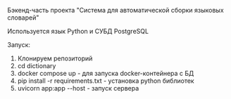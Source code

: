 Бэкенд-часть проекта "Система для автоматической сборки языковых словарей"

Используется язык Python и СУБД PostgreSQL

Запуск:

1. Клонируем репозиторий
2. cd dictionary
3. docker compose up - для запуска docker-контейнера с БД
4. pip install -r requirements.txt - установка python библиотек
5. uvicorn app:app --host <ip> - запуск сервера
